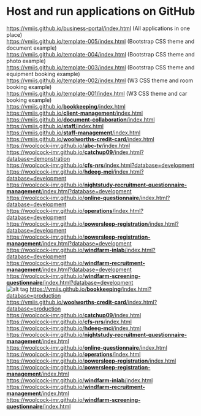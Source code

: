 # Host and run applications on GitHub

https://vmiis.github.io/business-portal/index.html (All applications in one place)  
https://vmiis.github.io/template-005/index.html (Bootstrap CSS theme and document example)  
https://vmiis.github.io/template-004/index.html (Bootstrap CSS theme and photo example)  
https://vmiis.github.io/template-003/index.html (Bootstrap CSS theme and equipment booking example)  
https://vmiis.github.io/template-002/index.html (W3 CSS theme and room booking example)  
https://vmiis.github.io/template-001/index.html (W3 CSS theme and car booking example)  
<a href='https://vmiis.github.io/bookkeeping/index.html'>https&#58;//vmiis.github.io/<b>bookkeeping</b>/index.html</a>  
<a href='https://vmiis.github.io/client-management/index.html'>https&#58;//vmiis.github.io/<b>client-management</b>/index.html</a>  
<a href='https://vmiis.github.io/document-collaboration/index.html'>https&#58;//vmiis.github.io/<b>document-collaboration</b>/index.html</a>  
<a href='https://vmiis.github.io/staff/index.html'>https&#58;//vmiis.github.io/<b>staff</b>/index.html</a>  
<a href='https://vmiis.github.io/staff-management/index.html'>https&#58;//vmiis.github.io/<b>staff-management</b>/index.html</a>  
<a href='https://vmiis.github.io/woolworths-credit-card/index.html'>https&#58;//vmiis.github.io/<b>woolworths-credit-card</b>/index.html</a>  
<a href='https://woolcock-imr.github.io/abc-tv/index.html'>https&#58;//woolcock-imr.github.io/<b>abc-tv</b>/index.html</a>  
<a href='https://woolcock-imr.github.io/catchup09/index.html?database=demonstration'>https&#58;//woolcock-imr.github.io/<b>catchup09</b>/index.html?database=demonstration</a>  
<a href='https://woolcock-imr.github.io/cfs-nrs/index.html?database=development'>https&#58;//woolcock-imr.github.io/<b>cfs-nrs</b>/index.html?database=development</a>  
<a href='https://woolcock-imr.github.io/hdeeg-mci/index.html?database=development'>https&#58;//woolcock-imr.github.io/<b>hdeeg-mci</b>/index.html?database=development</a>  
<a href='https://woolcock-imr.github.io/nightstudy-recruitment-questionnaire-management/index.html?database=development'>https&#58;//woolcock-imr.github.io/<b>nightstudy-recruitment-questionnaire-management</b>/index.html?database=development</a>  
<a href='https://woolcock-imr.github.io/online-questionnaire/index.html?database=development'>https&#58;//woolcock-imr.github.io/<b>online-questionnaire</b>/index.html?database=development</a>  
<a href='https://woolcock-imr.github.io/operations/index.html?database=development'>https&#58;//woolcock-imr.github.io/<b>operations</b>/index.html?database=development</a>  
<a href='https://woolcock-imr.github.io/powersleep-registration/index.html?database=development'>https&#58;//woolcock-imr.github.io/<b>powersleep-registration</b>/index.html?database=development</a>  
<a href='https://woolcock-imr.github.io/powersleep-registration-management/index.html?database=development'>https&#58;//woolcock-imr.github.io/<b>powersleep-registration-management</b>/index.html?database=development</a>  
<a href='https://woolcock-imr.github.io/windfarm-inlab/index.html?database=development'>https&#58;//woolcock-imr.github.io/<b>windfarm-inlab</b>/index.html?database=development</a>  
<a href='https://woolcock-imr.github.io/windfarm-recruitment-management/index.html?database=development'>https&#58;//woolcock-imr.github.io/<b>windfarm-recruitment-management</b>/index.html?database=development</a>  
<a href='https://woolcock-imr.github.io/windfarm-screening-questionnaire/index.html?database=development'>https&#58;//woolcock-imr.github.io/<b>windfarm-screening-questionnaire</b>/index.html?database=development</a>  
![alt tag](https://vmiis.github.io/images/structure.png)
<a href='https://vmiis.github.io/bookkeeping/index.html?database=production'>https&#58;//vmiis.github.io/<b>bookkeeping</b>/index.html?database=production</a>  
<a href='https://vmiis.github.io/woolworths-credit-card/index.html?database=production'>https&#58;//vmiis.github.io/<b>woolworths-credit-card</b>/index.html?database=production</a>  
<a href='https://woolcock-imr.github.io/catchup09/index.html'>https&#58;//woolcock-imr.github.io/<b>catchup09</b>/index.html</a>  
<a href='https://woolcock-imr.github.io/cfs-nrs/index.html'>https&#58;//woolcock-imr.github.io/<b>cfs-nrs</b>/index.html</a>  
<a href='https://woolcock-imr.github.io/hdeeg-mci/index.html'>https&#58;//woolcock-imr.github.io/<b>hdeeg-mci</b>/index.html</a>  
<a href='https://woolcock-imr.github.io/nightstudy-recruitment-questionnaire-management/index.html'>https&#58;//woolcock-imr.github.io/<b>nightstudy-recruitment-questionnaire-management</b>/index.html</a>  
<a href='https://woolcock-imr.github.io/online-questionnaire/index.html'>https&#58;//woolcock-imr.github.io/<b>online-questionnaire</b>/index.html</a>  
<a href='https://woolcock-imr.github.io/operations/index.html'>https&#58;//woolcock-imr.github.io/<b>operations</b>/index.html</a>  
<a href='https://woolcock-imr.github.io/powersleep-registration/index.html'>https&#58;//woolcock-imr.github.io/<b>powersleep-registration</b>/index.html</a>  
<a href='https://woolcock-imr.github.io/powersleep-registration-management/index.html'>https&#58;//woolcock-imr.github.io/<b>powersleep-registration-management</b>/index.html</a>  
<a href='https://woolcock-imr.github.io/windfarm-inlab/index.html'>https&#58;//woolcock-imr.github.io/<b>windfarm-inlab</b>/index.html</a>  
<a href='https://woolcock-imr.github.io/windfarm-recruitment-management/index.html'>https&#58;//woolcock-imr.github.io/<b>windfarm-recruitment-management</b>/index.html</a>  
<a href='https://woolcock-imr.github.io/windfarm-screening-questionnaire/index.html'>https&#58;//woolcock-imr.github.io/<b>windfarm-screening-questionnaire</b>/index.html</a>  
